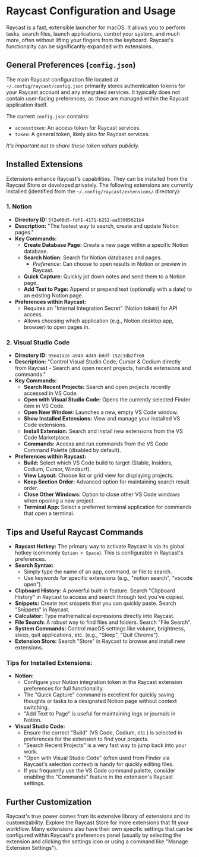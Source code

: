 # Raycast Configuration and Usage

Raycast is a fast, extensible launcher for macOS. It allows you to perform tasks, search files, launch applications, control your system, and much more, often without lifting your fingers from the keyboard. Raycast's functionality can be significantly expanded with extensions.

## General Preferences (`config.json`)

The main Raycast configuration file located at `~/.config/raycast/config.json` primarily stores authentication tokens for your Raycast account and any integrated services. It typically does not contain user-facing preferences, as those are managed within the Raycast application itself.

The current `config.json` contains:
*   `accesstoken`: An access token for Raycast services.
*   `token`: A general token, likely also for Raycast services.

*It's important not to share these token values publicly.*

## Installed Extensions

Extensions enhance Raycast's capabilities. They can be installed from the Raycast Store or developed privately. The following extensions are currently installed (identified from the `~/.config/raycast/extensions/` directory):

### 1. Notion

*   **Directory ID:** `5f2e08d5-fdf1-4171-b252-aa53065621b4`
*   **Description:** "The fastest way to search, create and update Notion pages."
*   **Key Commands:**
    *   **Create Database Page:** Create a new page within a specific Notion database.
    *   **Search Notion:** Search for Notion databases and pages.
        *   *Preference*: Can choose to open results in Notion or preview in Raycast.
    *   **Quick Capture:** Quickly jot down notes and send them to a Notion page.
    *   **Add Text to Page:** Append or prepend text (optionally with a date) to an existing Notion page.
*   **Preferences within Raycast:**
    *   Requires an "Internal Integration Secret" (Notion token) for API access.
    *   Allows choosing which application (e.g., Notion desktop app, browser) to open pages in.

### 2. Visual Studio Code

*   **Directory ID:** `95e41a2e-a943-4d49-b0df-152c3db2f7e0`
*   **Description:** "Control Visual Studio Code, Cursor & Codium directly from Raycast - Search and open recent projects, handle extensions and commands."
*   **Key Commands:**
    *   **Search Recent Projects:** Search and open projects recently accessed in VS Code.
    *   **Open with Visual Studio Code:** Opens the currently selected Finder item in VS Code.
    *   **Open New Window:** Launches a new, empty VS Code window.
    *   **Show Installed Extensions:** View and manage your installed VS Code extensions.
    *   **Install Extension:** Search and install new extensions from the VS Code Marketplace.
    *   **Commands:** Access and run commands from the VS Code Command Palette (disabled by default).
*   **Preferences within Raycast:**
    *   **Build:** Select which VS Code build to target (Stable, Insiders, Codium, Cursor, Windsurf).
    *   **View Layout:** Choose list or grid view for displaying projects.
    *   **Keep Section Order:** Advanced option for maintaining search result order.
    *   **Close Other Windows:** Option to close other VS Code windows when opening a new project.
    *   **Terminal App:** Select a preferred terminal application for commands that open a terminal.

## Tips and Useful Raycast Commands

*   **Raycast Hotkey:** The primary way to activate Raycast is via its global hotkey (commonly `Option + Space`). This is configurable in Raycast's preferences.
*   **Search Syntax:**
    *   Simply type the name of an app, command, or file to search.
    *   Use keywords for specific extensions (e.g., "notion search", "vscode open").
*   **Clipboard History:** A powerful built-in feature. Search "Clipboard History" in Raycast to access and search through text you've copied.
*   **Snippets:** Create text snippets that you can quickly paste. Search "Snippets" in Raycast.
*   **Calculator:** Type mathematical expressions directly into Raycast.
*   **File Search:** A robust way to find files and folders. Search "File Search".
*   **System Commands:** Control macOS settings like volume, brightness, sleep, quit applications, etc. (e.g., "Sleep", "Quit Chrome").
*   **Extension Store:** Search "Store" in Raycast to browse and install new extensions.

### Tips for Installed Extensions:

*   **Notion:**
    *   Configure your Notion integration token in the Raycast extension preferences for full functionality.
    *   The "Quick Capture" command is excellent for quickly saving thoughts or tasks to a designated Notion page without context switching.
    *   "Add Text to Page" is useful for maintaining logs or journals in Notion.
*   **Visual Studio Code:**
    *   Ensure the correct "Build" (VS Code, Codium, etc.) is selected in preferences for the extension to find your projects.
    *   "Search Recent Projects" is a very fast way to jump back into your work.
    *   "Open with Visual Studio Code" (often used from Finder via Raycast's selection context) is handy for quickly editing files.
    *   If you frequently use the VS Code command palette, consider enabling the "Commands" feature in the extension's Raycast settings.

## Further Customization

Raycast's true power comes from its extensive library of extensions and its customizability. Explore the Raycast Store for more extensions that fit your workflow. Many extensions also have their own specific settings that can be configured within Raycast's preferences panel (usually by selecting the extension and clicking the settings icon or using a command like "Manage Extension Settings").
